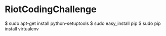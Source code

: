 RiotCodingChallenge
===================
$ sudo apt-get install python-setuptools
$ sudo easy_install pip
$ sudo pip install virtualenv